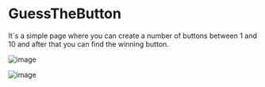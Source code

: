 # GuessTheButton
It`s a simple page where you can create a number of buttons between 1 and 10 and after that you can find the winning button.

![image](https://user-images.githubusercontent.com/114289500/210747103-898a8c81-f52e-4a39-8c9e-038b8c0605e6.png)

![image](https://user-images.githubusercontent.com/114289500/210747316-c4005216-8d42-43c1-9827-a3c1f72490b8.png)

